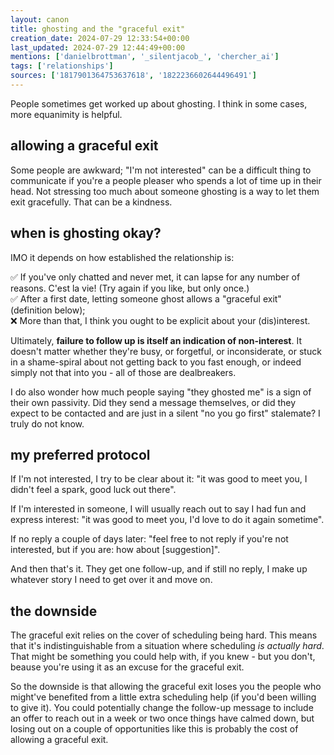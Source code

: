 ```yaml
---
layout: canon
title: ghosting and the "graceful exit"
creation_date: 2024-07-29 12:33:54+00:00
last_updated: 2024-07-29 12:44:49+00:00
mentions: ['danielbrottman', '_silentjacob_', 'chercher_ai']
tags: ['relationships']
sources: ['1817901364753637618', '1822236602644496491']
---
```


People sometimes get worked up about ghosting. I think in some cases, more equanimity is helpful.

## allowing a graceful exit

Some people are awkward; "I'm not interested" can be a difficult thing to communicate if you're a people pleaser who spends a lot of time up in their head. Not stressing too much about someone ghosting is a way to let them exit gracefully. That can be a kindness.

## when is ghosting okay?

IMO it depends on how established the relationship is:

✅ If you've only chatted and never met, it can lapse for any number of reasons. C'est la vie! (Try again if you like, but only once.)  
✅ After a first date, letting someone ghost allows a "graceful exit" (definition below);  
❌ More than that, I think you ought to be explicit about your (dis)interest.

Ultimately, **failure to follow up is itself an indication of non-interest**. It doesn't matter whether they're busy, or forgetful, or inconsiderate, or stuck in a shame-spiral about not getting back to you fast enough, or indeed simply not that into you - all of those are dealbreakers.

I do also wonder how much people saying "they ghosted me" is a sign of their own passivity. Did they send a message themselves, or did they expect to be contacted and are just in a silent "no you go first" stalemate? I truly do not know.

## my preferred protocol

If I'm not interested, I try to be clear about it: "it was good to meet you, I didn't feel a spark, good luck out there".

If I'm interested in someone, I will usually reach out to say I had fun and express interest: "it was good to meet you, I'd love to do it again sometime".

If no reply a couple of days later: "feel free to not reply if you're not interested, but if you are: how about \[suggestion\]".

And then that's it. They get one follow-up, and if still no reply, I make up whatever story I need to get over it and move on.

## the downside

The graceful exit relies on the cover of scheduling being hard. This means that it's indistinguishable from a situation where scheduling _is actually hard_. That might be something you could help with, if you knew - but you don't, beause you're using it as an excuse for the graceful exit.

So the downside is that allowing the graceful exit loses you the people who might've benefited from a little extra scheduling help (if you'd been willing to give it). You could potentially change the follow-up message to include an offer to reach out in a week or two once things have calmed down, but losing out on a couple of opportunities like this is probably the cost of allowing a graceful exit.
